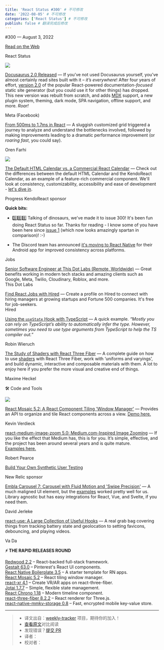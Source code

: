 ```yaml
---
title: 'React Status #300' # 不可修改
date: '2022-08-05' # 不可修改
categories: ['React Status'] # 不可修改
publish: false # 翻译完成后修改
---
```


<!--以上是预览信息，图片一张或限制百字左右，前者优先，全文请使用二级及以下标题-->
<!-- more -->

#​300 — August 3, 2022

[Read on the Web](https://react.statuscode.com/link/127099/web)

React Status

[![](https://res.cloudinary.com/cpress/image/upload/w_1280,e_sharpen:60/wk067zafg9mn4ukjciuy.jpg)](https://react.statuscode.com/link/127100/web)

[Docusaurus 2.0 Released](https://react.statuscode.com/link/127100/web "docusaurus.io") — If you’ve not used Docusaurus yourself, you’ve almost certainly read sites built with it – _it’s everywhere_! After four years of effort, [version 2.0](https://react.statuscode.com/link/127101/web) of the popular React-powered documentation-_focused_ static site generator (but you could use it for other things) has dropped. This new version was rebuilt from scratch, and adds [MDX](https://react.statuscode.com/link/127102/web) support, a new plugin system, theming, dark mode, SPA navigation, offline support, and more. _Roar!_

Meta (Facebook)

[From 500ms to 1.7ms in React](https://react.statuscode.com/link/127103/web "orizens.com") — A sluggish customized grid triggered a journey to analyze and understand the bottlenecks involved, followed by making improvements leading to a dramatic performance improvement (or _roaring fast_, you could say).

Oren Farhi

[![](https://copm.s3.amazonaws.com/e77f801a.png)](https://react.statuscode.com/link/127104/web)

[The Default HTML Calendar vs. a Commercial React Calendar](https://react.statuscode.com/link/127104/web "ad.doubleclick.net") — Check out the differences between the default HTML Calendar and the KendoReact Calendar, as an example of a feature-rich commercial component. We'll look at consistency, customizability, accessibility and ease of development - [let's dive in](https://react.statuscode.com/link/127104/web).

Progress KendoReact sponsor

**Quick bits:**

*   3️⃣0️⃣0️⃣ Talking of dinosaurs, we've made it to issue 300! It's been fun doing React Status so far. Thanks for reading - I know some of you have been here since [issue 1](https://react.statuscode.com/link/127105/web) (which now looks amazingly spartan in comparison)! :-)
    
*   The Discord team has announced [it's moving to React Native](https://react.statuscode.com/link/127106/web) for their Android app for improved consistency across platforms.
    

Jobs

[Senior Software Engineer at This Dot Labs (Remote, Worldwide)](https://react.statuscode.com/link/127127/web) — Great benefits working in modern tech stacks and amazing clients such as Google, Meta, Twilio, Cloudinary, Roblox, and more.  
This Dot Labs

[Find React Jobs with Hired](https://react.statuscode.com/link/127107/web) — Create a profile on Hired to connect with hiring managers at growing startups and Fortune 500 companies. It's free for job-seekers.  
Hired

[Using the `useState` Hook with TypeScript](https://react.statuscode.com/link/127108/web "www.robinwieruch.de") — A quick example. _“Mostly you can rely on TypeScript’s ability to automatically infer the type. However, sometimes you need to use type arguments from TypeScript to help the TS compiler out.”_

Robin Wieruch

[The Study of Shaders with React Three Fiber](https://react.statuscode.com/link/127109/web "blog.maximeheckel.com") — A complete guide on how to use [shaders](https://react.statuscode.com/link/127110/web) with React Three Fiber, work with ‘uniforms and varyings’, and build dynamic, interactive and composable materials with them. A lot to enjoy here if you prefer the more visual and creative end of things.

Maxime Heckel

🛠 Code and Tools

[![](https://res.cloudinary.com/cpress/image/upload/w_1280,e_sharpen:60/qzlt8zzj94fc4zdft5rc.jpg)](https://react.statuscode.com/link/127111/web)

[React Mosaic 5.2: A React Component Tiling 'Window Manager'](https://react.statuscode.com/link/127111/web "github.com") — Provides an API to organize and tile React components across a view. [Demo here.](https://react.statuscode.com/link/127112/web)

Kevin Verdieck

[react-medium-image-zoom 5.0: Medium.com-Inspired Image Zooming](https://react.statuscode.com/link/127113/web "github.com") — If you like the effect that Medium has, this is for you. It’s simple, effective, and the project has been around several years and is quite mature. [Examples here.](https://react.statuscode.com/link/127114/web)

Robert Pearce

[Build Your Own Synthetic User Testing](https://react.statuscode.com/link/127115/web "newrelic.com")

New Relic sponsor

[Embla Carousel 7: Carousel with Fluid Motion and 'Swipe Precision'](https://react.statuscode.com/link/127116/web "www.embla-carousel.com") — A much maligned UI element, but the [examples](https://react.statuscode.com/link/127117/web) worked pretty well for us. Library agnostic but has easy integrations for React, Vue, and Svelte, if you need them.

David Jerleke

[react-use: A Large Collection of Useful Hooks](https://react.statuscode.com/link/127118/web "github.com") — A real grab bag covering things from tracking battery state and geolocation to setting favicons, debouncing, and playing videos.

Va Da

**⚡️ THE RAPID RELEASES ROUND**

[Redwood 2.2](https://react.statuscode.com/link/127119/web) – React-backed full-stack framework.  
[Gestalt 63.0](https://react.statuscode.com/link/127120/web) – Pinterest's React UI components.  
[React Native Boilerplate 3.5](https://react.statuscode.com/link/127121/web) – A starter template for RN apps.  
[React Mosaic 5.2](https://react.statuscode.com/link/127111/web) – React tiling window manager.  
[react-xr 4.1](https://react.statuscode.com/link/127122/web) – Create VR/AR apps on react-three-fiber.  
[Jotai 1.7.7](https://react.statuscode.com/link/127123/web) – Simple, flexible state management.  
[React Chrono 1.18](https://react.statuscode.com/link/127124/web) – Modern timeline component.  
[react-three-fiber 8.2.2](https://react.statuscode.com/link/127125/web) – React renderer for Three.js.  
[react-native-mmkv-storage 0.8](https://react.statuscode.com/link/127126/web) – Fast, encrypted mobile key-value store.

---
> * 译文出自：[weekly-tracker](https://github.com/FEDarling/weekly-tracker) 项目，期待你的加入！
> * [查看原文](https://react.statuscode.com/issues/300)对比阅读
> * 发现错误？[提交 PR](https://github.com/FEDarling/weekly-tracker/blob/main/weeklys/react_status/300)
> * 译者：
> * 校对者：
